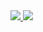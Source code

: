 <a href="https://github.com/anuraghazra/github-readme-stats">
  <img align="justify" src="https://github-readme-stats.vercel.app/api?username=takamuu&count_private=true&show_icons=true" />
</a>
<a href="https://github.com/anuraghazra/github-readme-stats">
  <img align="justify" src="https://github-readme-stats.vercel.app/api/top-langs/?username=takamuu" />
</a>
